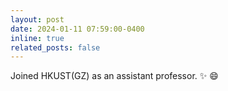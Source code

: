 ```yaml
---
layout: post
date: 2024-01-11 07:59:00-0400
inline: true
related_posts: false
---
```


Joined HKUST(GZ) as an assistant professor. :sparkles: :smile:
